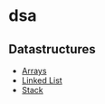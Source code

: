 # dsa

## Datastructures

* [Arrays](./datasctructures/array/)
* [Linked List](./datasctructures/linked_list/)
* [Stack](./datasctructures/stack/)
